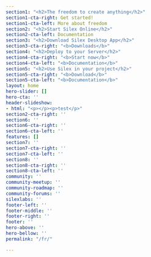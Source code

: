 ```yaml
---
section1: "<h2>The freedom to create anything</h2>"
section1-cta-right: Get started!
section1-cta-left: More about freedom
section2: "<h2>Start Silex Online</h2>"
section2-cta-left: Documentation
section3: "<h2>Download Silex Desktop App</h2>"
section3-cta-right: "<b>Downloads</b>"
section4: "<h2>Deploy to your Server</h2>"
section4-cta-right: "<b>Start now</b>"
section4-cta-left: "<b>Documentation</b>"
section5: "<h2>Use Silex in your project</h2>"
section5-cta-right: "<b>Download</b>"
section5-cta-left: "<b>Documentation</b>"
layout: home
hero-slider: []
hero-cta: ''
header-slideshow:
- html: "<p></p><p>test</p>"
section2-cta-right: ''
section6: ''
section6-cta-right: ''
section6-cta-left: ''
features: []
section7: ''
section7-cta-right: ''
section7-cta-left: ''
section8: ''
section8-cta-right: ''
section8-cta-left: ''
community: ''
community-meetup: ''
community-roadmap: ''
community-forums: ''
silexlabs: ''
footer-left: ''
footer-middle: ''
footer-right: ''
footer: ''
hero-above: ''
hero-bellow: ''
permalink: "/fr/"

---
```

